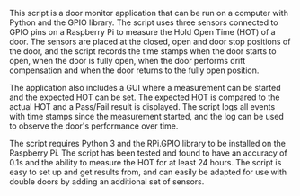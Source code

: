 This script is a door monitor application that can be run on a computer with Python and the GPIO library. The script uses three sensors connected to GPIO pins on a Raspberry Pi to measure the Hold Open Time (HOT) of a door. The sensors are placed at the closed, open and door stop positions of the door, and the script records the time stamps when the door starts to open, when the door is fully open, when the door performs drift compensation and when the door returns to the fully open position.

The application also includes a GUI where a measurement can be started and the expected HOT can be set. The expected HOT is compared to the actual HOT and a Pass/Fail result is displayed. The script logs all events with time stamps since the measurement started, and the log can be used to observe the door's performance over time.

The script requires Python 3 and the RPi.GPIO library to be installed on the Raspberry Pi. The script has been tested and found to have an accuracy of 0.1s and the ability to measure the HOT for at least 24 hours. The script is easy to set up and get results from, and can easily be adapted for use with double doors by adding an additional set of sensors.

